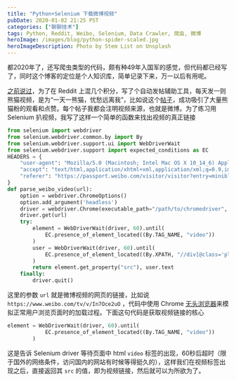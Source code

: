 ```yaml
---
title: "Python+Selenium 下载微博视频"
pubDate: 2020-01-02 21:25 PST
categories: ["聊聊技术"]
tags: Python, Reddit, Weibo, Selenium, Data Crawler, 爬虫, 微博
heroImage: /images/blog/python-spider-scaled.jpg
heroImageDescription: Photo by Stem List on Unsplash
---
```


都2020年了，还写爬虫类型的代码，颇有种49年入国军的感觉，但代码都已经写了，同时这个博客的定位是个人知识库，简单记录下来，万一以后有用呢。

[之前说过](https://old-panda.com/posts/python-video-thumbnail/)，为了在 Reddit 上混几个积分，写了个自动发帖辅助工具，每天发一则熊猫视频，是为“一天一熊猫，忧愁远离我”，比如说这个[帖子](https://www.reddit.com/r/panda/comments/ehwust/a_panda_a_day_keeps_the_sorrow_away/)，成功吸引了大量熊猫粉的观看和点赞。每个帖子我都会注明视频来源，也就是微博。为了练习用 Selenium 扒视频，我写了这样一个简单的函数来找出视频的真正链接

```python
from selenium import webdriver
from selenium.webdriver.common.by import By
from selenium.webdriver.support.ui import WebDriverWait
from selenium.webdriver.support import expected_conditions as EC
HEADERS = {
    "user-agent": "Mozilla/5.0 (Macintosh; Intel Mac OS X 10_14_6) AppleWebKit/537.36 (KHTML, like Gecko) Chrome/77.0.3865.90 Safari/537.36",
    "accept": "text/html,application/xhtml+xml,application/xml;q=0.9,image/webp,image/apng,*/*;q=0.8,application/signed-exchange;v=b3",
    "referer": "https://passport.weibo.com/visitor/visitor?entry=miniblog&a=enter&url=https%3A%2F%2Fweibo.com%2Ftv%2Fv%2FI9cdSBVBP&domain=.weibo.com&ua=php-sso_sdk_client-0.6.28&_rand=1569807841.8018"
}
def parse_weibo_video(url):
    option = webdriver.ChromeOptions()
    option.add_argument('headless')
    driver = webdriver.Chrome(executable_path="/path/to/chromedriver", chrome_options=option)
    driver.get(url)
    try:
        element = WebDriverWait(driver, 60).until(
            EC.presence_of_element_located((By.TAG_NAME, "video"))
        )
        user = WebDriverWait(driver, 60).until(
            EC.presence_of_element_located((By.XPATH, "//div[@class='player_info']//div[@class='clearfix']/a/span"))
        )
        return element.get_property("src"), user.text
    finally:
        driver.quit()
```

这里的参数 `url` 就是微博视频的网页的链接，比如说 `https://www.weibo.com/tv/v/In7Oce2uO` ，代码中使用 Chrome [无头浏览器](https://en.wikipedia.org/wiki/Headless_browser)来模拟正常用户浏览页面时的加载过程。下面这句代码是获取视频链接的核心

```python
element = WebDriverWait(driver, 60).until(
            EC.presence_of_element_located((By.TAG_NAME, "video"))
        )
```

这是告诉 Selenium driver 等待页面中 html `video` 标签的出现，60秒后超时（限于国外的网络条件，访问国内的网站有时候等得挺久的），这样我们在视频标签出现之后，直接返回其 `src` 的值，即为视频链接，然后就可以为所欲为了。
